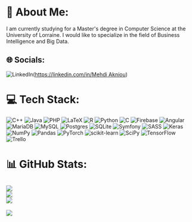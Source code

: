 # 💫 About Me:
I am currently studying for a Master's degree in Computer Science at the University of Lorraine. I would like to specialize in the field of Business Intelligence and Big Data.


## 🌐 Socials:
![LinkedIn](https://img.shields.io/badge/LinkedIn-%230077B5.svg?logo=linkedin&logoColor=white)([https://linkedin.com/in/Mehdi Akniou](https://www.linkedin.com/in/mehdi-akniou-0983b71a4/)) 

# 💻 Tech Stack:
![C++](https://img.shields.io/badge/c++-%2300599C.svg?style=for-the-badge&logo=c%2B%2B&logoColor=white) ![Java](https://img.shields.io/badge/java-%23ED8B00.svg?style=for-the-badge&logo=java&logoColor=white) ![PHP](https://img.shields.io/badge/php-%23777BB4.svg?style=for-the-badge&logo=php&logoColor=white) ![LaTeX](https://img.shields.io/badge/latex-%23008080.svg?style=for-the-badge&logo=latex&logoColor=white) ![R](https://img.shields.io/badge/r-%23276DC3.svg?style=for-the-badge&logo=r&logoColor=white) ![Python](https://img.shields.io/badge/python-3670A0?style=for-the-badge&logo=python&logoColor=ffdd54) ![C](https://img.shields.io/badge/c-%2300599C.svg?style=for-the-badge&logo=c&logoColor=white) ![Firebase](https://img.shields.io/badge/firebase-%23039BE5.svg?style=for-the-badge&logo=firebase) ![Angular](https://img.shields.io/badge/angular-%23DD0031.svg?style=for-the-badge&logo=angular&logoColor=white) ![MariaDB](https://img.shields.io/badge/MariaDB-003545?style=for-the-badge&logo=mariadb&logoColor=white) ![MySQL](https://img.shields.io/badge/mysql-%2300f.svg?style=for-the-badge&logo=mysql&logoColor=white) ![Postgres](https://img.shields.io/badge/postgres-%23316192.svg?style=for-the-badge&logo=postgresql&logoColor=white) ![SQLite](https://img.shields.io/badge/sqlite-%2307405e.svg?style=for-the-badge&logo=sqlite&logoColor=white) ![Symfony](https://img.shields.io/badge/symfony-%23000000.svg?style=for-the-badge&logo=symfony&logoColor=white) ![SASS](https://img.shields.io/badge/SASS-hotpink.svg?style=for-the-badge&logo=SASS&logoColor=white) ![Keras](https://img.shields.io/badge/Keras-%23D00000.svg?style=for-the-badge&logo=Keras&logoColor=white) ![NumPy](https://img.shields.io/badge/numpy-%23013243.svg?style=for-the-badge&logo=numpy&logoColor=white) ![Pandas](https://img.shields.io/badge/pandas-%23150458.svg?style=for-the-badge&logo=pandas&logoColor=white) ![PyTorch](https://img.shields.io/badge/PyTorch-%23EE4C2C.svg?style=for-the-badge&logo=PyTorch&logoColor=white) ![scikit-learn](https://img.shields.io/badge/scikit--learn-%23F7931E.svg?style=for-the-badge&logo=scikit-learn&logoColor=white) ![SciPy](https://img.shields.io/badge/SciPy-%230C55A5.svg?style=for-the-badge&logo=scipy&logoColor=%white) ![TensorFlow](https://img.shields.io/badge/TensorFlow-%23FF6F00.svg?style=for-the-badge&logo=TensorFlow&logoColor=white) ![Trello](https://img.shields.io/badge/Trello-%23026AA7.svg?style=for-the-badge&logo=Trello&logoColor=white)
# 📊 GitHub Stats:
![](https://github-readme-stats.vercel.app/api?username=medkan01&theme=dracula&hide_border=true&include_all_commits=true&count_private=true)<br/>
![](https://github-readme-streak-stats.herokuapp.com/?user=medkan01&theme=dracula&hide_border=true)<br/>
![](https://github-readme-stats.vercel.app/api/top-langs/?username=medkan01&theme=dracula&hide_border=true&include_all_commits=true&count_private=true&layout=compact)
---
[![](https://visitcount.itsvg.in/api?id=medkan01&icon=1&color=0)](https://visitcount.itsvg.in)

<!-- Proudly created with GPRM ( https://gprm.itsvg.in ) -->
